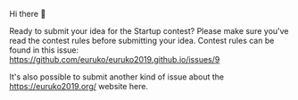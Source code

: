 Hi there 👋

Ready to submit your idea for the Startup contest?
Please make sure you've read the contest rules before submitting your idea.
Contest rules can be found in this issue: https://github.com/euruko/euruko2019.github.io/issues/9

It's also possible to submit another kind of issue about the https://euruko2019.org/ website here.
